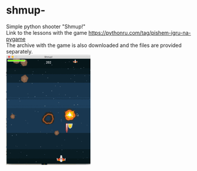 # shmup-
Simple python shooter "Shmup!"  
Link to the lessons with the game https://pythonru.com/tag/pishem-igru-na-pygame  
The archive with the game is also downloaded and the files are provided separately.  
![Image "SHMUP!"](https://github.com/sveton37/shmup-/blob/main/pishem-igru-na-pygame-230x300.gif)
